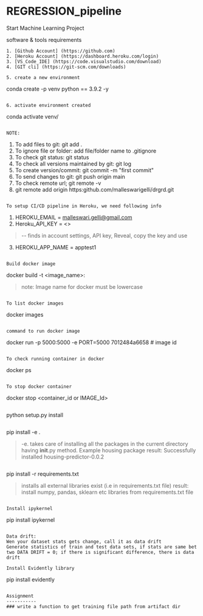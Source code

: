 # REGRESSION_pipeline


Start Machine Learning Project

software & tools requirements
```
1. [Github Account] (https://github.com)
2. [Heroku Account] (https://dashboard.heroku.com/login)
3. [VS_Code_IDE] (https://code.visualstudio.com/download)
4. [GIT cli] (https://git-scm.com/downloads)

5. create a new environment

```
conda create -p venv python == 3.9.2 -y
```

6. activate environment created

```
conda activate venv/
```

NOTE:
```
1. To add files to git: git add .
2. To ignore file or folder: add file/folder name to .gitignore
3. To check git status: git status
4. To check all versions maintained by git: git log
5. To create version/commit: git commit -m "first commit"
6. To send changes to git: git push origin main
7. To check remote url; git remote -v
6. git remote add origin https:github.com/malleswarigelli/drgrd.git
```

To setup CI/CD pipeline in Heroku, we need following info

```
1. HEROKU_EMAIL = malleswari.gelli@gmail.com
2. Heroku_API_KEY =  <>  
>-- finds in account settings, API key, Reveal, copy the key and use
3. HEROKU_APP_NAME = apptest1
```

Build docker image

```
docker build -t <image_name>:<tagname>
>note: Image name for docker must be lowercase
```

To list docker images

```
docker images
```

command to run docker image

```
docker run -p 5000:5000 -e PORT=5000 7012484a6658 # image id
```

To check running container in docker

```
docker ps
```

To stop docker container

```
docker stop <container_id or IMAGE_Id> 
```

```
python setup.py install
```

```
pip install -e . 
> -e. takes care of installing all the packages in the current directory having __init__.py method. Example housing package
> result: Successfully installed housing-predictor-0.0.2
```

```
pip install -r requirements.txt
> installs all external libraries exist (i.e in requirements.txt file)
> result: install numpy, pandas, sklearn etc libraries from requirements.txt file
```

Install ipykernel
```
pip install ipykernel
```

Data drift:
Wen your dataset stats gets change, call it as data drift
Generate statistics of train and test data sets, if stats are same bet two DATA DRIFT = 0; if there is significant difference, there is data drift

Install Evidently library
```
pip install evidently
```

Assignment
-----------
### write a function to get training file path from artifact dir
